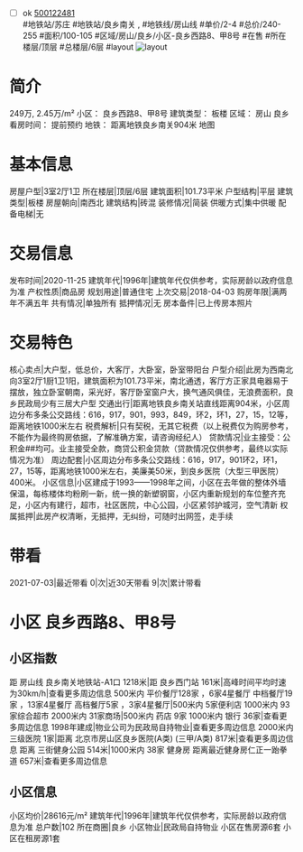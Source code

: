 - [ ] ok [500122481](https://bj.5i5j.com/ershoufang/500122481.html)  
 #地铁站/苏庄 #地铁站/良乡南关 ,  #地铁线/房山线
#单价/2-4 #总价/240-255 #面积/100-105   #区域/房山/良乡/小区-良乡西路8、甲8号 #在售 #所在楼层/顶层 #总楼层/6层 #layout 
![layout](http://image2a.5i5j.com/scm/HOUSE_CUSTOMER/a5de388f80b94cfe84b0fbd4ce9b6a9d.jpg_P5.jpg) 
# 简介 
 249万,  2.45万/m² 
小区： 良乡西路8、甲8号
建筑类型： 板楼
区域： 房山 良乡
看房时间： 提前预约
地铁： 距离地铁良乡南关904米 地图
# 基本信息 
 房屋户型|3室2厅1卫
所在楼层|顶层/6层
建筑面积|101.73平米
户型结构|平层
建筑类型|板楼
房屋朝向|南西北
建筑结构|砖混
装修情况|简装
供暖方式|集中供暖
配备电梯|无
# 交易信息 
 发布时间|2020-11-25
建筑年代|1996年|建筑年代仅供参考，实际房龄以政府信息为准
产权性质|商品房
规划用途|普通住宅
上次交易|2018-04-03
购房年限|满两年不满五年
共有情况|单独所有
抵押情况|无
房本备件|已上传房本照片
# 交易特色 
 核心卖点|大户型，低总价，大客厅，大卧室，卧室带阳台
户型介绍|此房为西南北向3室2厅1厨1卫1阳，建筑面积为101.73平米，南北通透，客厅方正家具电器易于摆放，独立卧室朝南，采光好，客厅卧室窗户大，换气通风俱佳，无浪费面积，良乡民政局少有三居大户型
交通出行|距离地铁良乡南关站直线距离904米，小区周边分布多条公交路线：616，917，901，993，849，环2，环1，27，15，12等，距离地铁1000米左右
税费解析|只有契税，无其它税费（以上税费仅为购房参考，不能作为最终购房依据，了解准确方案，请咨询经纪人）
贷款情况|业主接受：公积金##均可。业主接受全款，商贷公积金贷款（贷款情况仅供参考，最终以实际情况为准）
周边配套|小区周边分布多条公交路线：616，917，901环2，环1，27，15等，距离地铁1000米左右，美廉美50米，到良乡医院（大型三甲医院）400米。
小区信息|小区建成于1993——1998年之间，小区在去年做的整体外墙保温，每栋楼体均粉刷一新，统一换的新塑钢窗，小区内重新规划的车位整齐充足，小区内有建行，超市，社区医院，中心公园，小区紧邻护城河，空气清新
权属抵押|此房产权清晰，无抵押，无纠纷，可随时出网签，走手续
# 带看 
 2021-07-03|最近带看	 0|次|近30天带看	 9|次|累计带看
# 小区 良乡西路8、甲8号
## 小区指数 
 距 房山线 良乡南关地铁站-A1口 1218米|距 良乡西门站 161米|高峰时间平均时速为30km/h|查看更多周边信息
500米内 平价餐厅128家 ，6家4星餐厅
中档餐厅19家 ，13家4星餐厅
高档餐厅5家 ，3家4星餐厅|500米内 5家便利店
1000米内 93家综合超市
2000米内 31家商场|500米内 药店 9家
1000米内 银行 36家|查看更多周边信息
1998年建成|物业公司为民政局自持物业|查看更多周边信息
2000米内 三级医院 1家|距离 北京市房山区良乡医院(A类) (三甲/A类) 817米|查看更多周边信息
距离 三街健身公园 514米|1000米内 38家 健身房
距离最近健身房仁正一跆拳道 657米|查看更多周边信息
## 小区信息 
 小区均价|28616元/m²
建筑年代|1996年|建筑年代仅供参考，实际房龄以政府信息为准
总户数|102
所在商圈|良乡
小区物业|民政局自持物业
小区在售房源6套
小区在租房源1套

